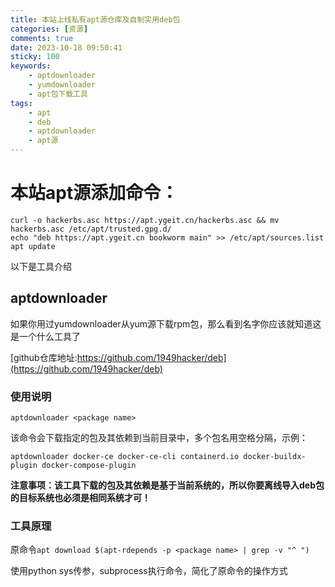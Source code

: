 ```yaml
---
title: 本站上线私有apt源仓库及自制实用deb包
categories: [资源]
comments: true
date: 2023-10-18 09:50:41
sticky: 100
keywords:
    - aptdownloader
    - yumdownloader
    - apt包下载工具
tags:
    - apt
    - deb
    - aptdownloader
    - apt源
---
```

# 本站apt源添加命令：

```shell
curl -o hackerbs.asc https://apt.ygeit.cn/hackerbs.asc && mv hackerbs.asc /etc/apt/trusted.gpg.d/
echo "deb https://apt.ygeit.cn bookworm main" >> /etc/apt/sources.list
apt update
```

以下是工具介绍

<!-- more -->

## aptdownloader

如果你用过yumdownloader从yum源下载rpm包，那么看到名字你应该就知道这是一个什么工具了

[github仓库地址:https://github.com/1949hacker/deb](https://github.com/1949hacker/deb)

### 使用说明

`aptdownloader <package name>`

该命令会下载指定的包及其依赖到当前目录中，多个包名用空格分隔，示例：

`aptdownloader docker-ce docker-ce-cli containerd.io docker-buildx-plugin docker-compose-plugin`

**注意事项：该工具下载的包及其依赖是基于当前系统的，所以你要离线导入deb包的目标系统也必须是相同系统才可！**

### 工具原理

原命令`apt download $(apt-rdepends -p <package name> | grep -v "^ ")`

使用python sys传参，subprocess执行命令，简化了原命令的操作方式